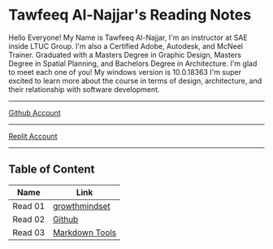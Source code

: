 # Tawfeeq Al-Najjar's Reading Notes

Hello Everyone! My Name is Tawfeeq Al-Najjar, I'm an instructor at SAE inside LTUC Group. I'm also a Certified Adobe, Autodesk, and McNeel Trainer. Graduated with a Masters Degree in Graphic Design, Masters Degree in Spatial Planning, and Bachelors Degree in Architecture. I'm glad to meet each one of you! 
My windows version is 10.0.18363
I'm super excited to learn more about the course in terms of design, architecture, and their relationship with software development. 
___
[Github Account](https://github.com/DragonCyrex/)
___
[Replit Account](https://replit.com/@TawfiqMohammd/)
___
## Table of Content
| Name | Link |
|---| --- |
| Read 01| [growthmindset](GrowthMindset)|
| Read 02| [Github](Github)|
| Read 03| [Markdown Tools](Markdown)|
